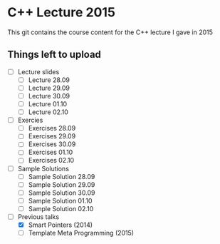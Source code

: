 # C++ Lecture 2015

This git contains the course content for the C++ lecture I gave in 2015

## Things left to upload

 - [ ] Lecture slides
   - [ ] Lecture 28.09
   - [ ] Lecture 29.09
   - [ ] Lecture 30.09
   - [ ] Lecture 01.10
   - [ ] Lecture 02.10

 - [ ] Exercies
   - [ ] Exercises 28.09
   - [ ] Exercises 29.09
   - [ ] Exercises 30.09
   - [ ] Exercises 01.10
   - [ ] Exercises 02.10

 - [ ] Sample Solutions
   - [ ] Sample Solution 28.09
   - [ ] Sample Solution 29.09
   - [ ] Sample Solution 30.09
   - [ ] Sample Solution 01.10
   - [ ] Sample Solution 02.10

 - [ ] Previous talks
   - [x] Smart Pointers (2014)
   - [ ] Template Meta Programming (2015)
